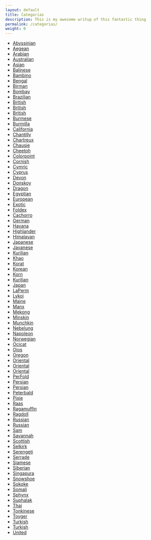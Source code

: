 ```yaml
---
layout: default
title: Categorias
description: This is my awesome writup of this fantastic thing
permalink: /categorias/
weight: 0
---
```


<ul class="cf list w-100 mw8 center pa4 pv5-l">
  <li class="dib mr2"><a href="#" class="f6 f5-ns b db pa2 link dim mid-gray">Abyssinian</a></li>
  <li class="dib mr2"><a href="#" class="f6 f5-ns b db pa2 link dim mid-gray">Aegean</a></li>
  <li class="dib mr2"><a href="#" class="f6 f5-ns b db pa2 link dim mid-gray">Arabian</a></li>
  <li class="dib mr2"><a href="#" class="f6 f5-ns b db pa2 link dim mid-gray">Australian</a></li>
  <li class="dib mr2"><a href="#" class="f6 f5-ns b db pa2 link dim mid-gray">Asian</a></li>
  <li class="dib mr2"><a href="#" class="f6 f5-ns b db pa2 link dim mid-gray">Balinese</a></li>
  <li class="dib mr2"><a href="#" class="f6 f5-ns b db pa2 link dim mid-gray">Bambino</a></li>
  <li class="dib mr2"><a href="#" class="f6 f5-ns b db pa2 link dim mid-gray">Bengal</a></li>
  <li class="dib mr2"><a href="#" class="f6 f5-ns b db pa2 link dim mid-gray">Birman</a></li>
  <li class="dib mr2"><a href="#" class="f6 f5-ns b db pa2 link dim mid-gray">Bombay</a></li>
  <li class="dib mr2"><a href="#" class="f6 f5-ns b db pa2 link dim mid-gray">Brazilian</a></li>
  <li class="dib mr2"><a href="#" class="f6 f5-ns b db pa2 link dim mid-gray">British</a></li>
  <li class="dib mr2"><a href="#" class="f6 f5-ns b db pa2 link dim mid-gray">British</a></li>
  <li class="dib mr2"><a href="#" class="f6 f5-ns b db pa2 link dim mid-gray">British</a></li>
  <li class="dib mr2"><a href="#" class="f6 f5-ns b db pa2 link dim mid-gray">Burmese</a></li>
  <li class="dib mr2"><a href="#" class="f6 f5-ns b db pa2 link dim mid-gray">Burmilla</a></li>
  <li class="dib mr2"><a href="#" class="f6 f5-ns b db pa2 link dim mid-gray">California</a></li>
  <li class="dib mr2"><a href="#" class="f6 f5-ns b db pa2 link dim mid-gray">Chantilly</a></li>
  <li class="dib mr2"><a href="#" class="f6 f5-ns b db pa2 link dim mid-gray">Chartreux</a></li>
  <li class="dib mr2"><a href="#" class="f6 f5-ns b db pa2 link dim mid-gray">Chausie</a></li>
  <li class="dib mr2"><a href="#" class="f6 f5-ns b db pa2 link dim mid-gray">Cheetoh</a></li>
  <li class="dib mr2"><a href="#" class="f6 f5-ns b db pa2 link dim mid-gray">Colorpoint</a></li>
  <li class="dib mr2"><a href="#" class="f6 f5-ns b db pa2 link dim mid-gray">Cornish</a></li>
  <li class="dib mr2"><a href="#" class="f6 f5-ns b db pa2 link dim mid-gray">Cymric</a></li>
  <li class="dib mr2"><a href="#" class="f6 f5-ns b db pa2 link dim mid-gray">Cyprus</a></li>
  <li class="dib mr2"><a href="#" class="f6 f5-ns b db pa2 link dim mid-gray">Devon</a></li>
  <li class="dib mr2"><a href="#" class="f6 f5-ns b db pa2 link dim mid-gray">Donskoy</a></li>
  <li class="dib mr2"><a href="#" class="f6 f5-ns b db pa2 link dim mid-gray">Dragon</a></li>
  <li class="dib mr2"><a href="#" class="f6 f5-ns b db pa2 link dim mid-gray">Egyptian</a></li>
  <li class="dib mr2"><a href="#" class="f6 f5-ns b db pa2 link dim mid-gray">European</a></li>
  <li class="dib mr2"><a href="#" class="f6 f5-ns b db pa2 link dim mid-gray">Exotic</a></li>
  <li class="dib mr2"><a href="#" class="f6 f5-ns b db pa2 link dim mid-gray">Foldex</a></li>
  <li class="dib mr2"><a href="#" class="f6 f5-ns b db pa2 link dim mid-gray">Cachorro</a></li>
  <li class="dib mr2"><a href="#" class="f6 f5-ns b db pa2 link dim mid-gray">German</a></li>
  <li class="dib mr2"><a href="#" class="f6 f5-ns b db pa2 link dim mid-gray">Havana</a></li>
  <li class="dib mr2"><a href="#" class="f6 f5-ns b db pa2 link dim mid-gray">Highlander</a></li>
  <li class="dib mr2"><a href="#" class="f6 f5-ns b db pa2 link dim mid-gray">Himalayan</a></li>
  <li class="dib mr2"><a href="#" class="f6 f5-ns b db pa2 link dim mid-gray">Japanese</a></li>
  <li class="dib mr2"><a href="#" class="f6 f5-ns b db pa2 link dim mid-gray">Javanese</a></li>
  <li class="dib mr2"><a href="#" class="f6 f5-ns b db pa2 link dim mid-gray">Kurilian</a></li>
  <li class="dib mr2"><a href="#" class="f6 f5-ns b db pa2 link dim mid-gray">Khao</a></li>
  <li class="dib mr2"><a href="#" class="f6 f5-ns b db pa2 link dim mid-gray">Korat</a></li>
  <li class="dib mr2"><a href="#" class="f6 f5-ns b db pa2 link dim mid-gray">Korean</a></li>
  <li class="dib mr2"><a href="#" class="f6 f5-ns b db pa2 link dim mid-gray">Korn</a></li>
  <li class="dib mr2"><a href="#" class="f6 f5-ns b db pa2 link dim mid-gray">Kurilian</a></li>
  <li class="dib mr2"><a href="#" class="f6 f5-ns b db pa2 link dim mid-gray">Japan</a></li>
  <li class="dib mr2"><a href="#" class="f6 f5-ns b db pa2 link dim mid-gray">LaPerm</a></li>
  <li class="dib mr2"><a href="#" class="f6 f5-ns b db pa2 link dim mid-gray">Lykoi</a></li>
  <li class="dib mr2"><a href="#" class="f6 f5-ns b db pa2 link dim mid-gray">Maine</a></li>
  <li class="dib mr2"><a href="#" class="f6 f5-ns b db pa2 link dim mid-gray">Manx</a></li>
  <li class="dib mr2"><a href="#" class="f6 f5-ns b db pa2 link dim mid-gray">Mekong</a></li>
  <li class="dib mr2"><a href="#" class="f6 f5-ns b db pa2 link dim mid-gray">Minskin</a></li>
  <li class="dib mr2"><a href="#" class="f6 f5-ns b db pa2 link dim mid-gray">Munchkin</a></li>
  <li class="dib mr2"><a href="#" class="f6 f5-ns b db pa2 link dim mid-gray">Nebelung</a></li>
  <li class="dib mr2"><a href="#" class="f6 f5-ns b db pa2 link dim mid-gray">Napoleon</a></li>
  <li class="dib mr2"><a href="#" class="f6 f5-ns b db pa2 link dim mid-gray">Norwegian</a></li>
  <li class="dib mr2"><a href="#" class="f6 f5-ns b db pa2 link dim mid-gray">Ocicat</a></li>
  <li class="dib mr2"><a href="#" class="f6 f5-ns b db pa2 link dim mid-gray">Ojos</a></li>
  <li class="dib mr2"><a href="#" class="f6 f5-ns b db pa2 link dim mid-gray">Oregon</a></li>
  <li class="dib mr2"><a href="#" class="f6 f5-ns b db pa2 link dim mid-gray">Oriental</a></li>
  <li class="dib mr2"><a href="#" class="f6 f5-ns b db pa2 link dim mid-gray">Oriental</a></li>
  <li class="dib mr2"><a href="#" class="f6 f5-ns b db pa2 link dim mid-gray">Oriental</a></li>
  <li class="dib mr2"><a href="#" class="f6 f5-ns b db pa2 link dim mid-gray">PerFold</a></li>
  <li class="dib mr2"><a href="#" class="f6 f5-ns b db pa2 link dim mid-gray">Persian</a></li>
  <li class="dib mr2"><a href="#" class="f6 f5-ns b db pa2 link dim mid-gray">Persian</a></li>
  <li class="dib mr2"><a href="#" class="f6 f5-ns b db pa2 link dim mid-gray">Peterbald</a></li>
  <li class="dib mr2"><a href="#" class="f6 f5-ns b db pa2 link dim mid-gray">Pixie</a></li>
  <li class="dib mr2"><a href="#" class="f6 f5-ns b db pa2 link dim mid-gray">Raas</a></li>
  <li class="dib mr2"><a href="#" class="f6 f5-ns b db pa2 link dim mid-gray">Ragamuffin</a></li>
  <li class="dib mr2"><a href="#" class="f6 f5-ns b db pa2 link dim mid-gray">Ragdoll</a></li>
  <li class="dib mr2"><a href="#" class="f6 f5-ns b db pa2 link dim mid-gray">Russian</a></li>
  <li class="dib mr2"><a href="#" class="f6 f5-ns b db pa2 link dim mid-gray">Russian</a></li>
  <li class="dib mr2"><a href="#" class="f6 f5-ns b db pa2 link dim mid-gray">Sam</a></li>
  <li class="dib mr2"><a href="#" class="f6 f5-ns b db pa2 link dim mid-gray">Savannah</a></li>
  <li class="dib mr2"><a href="#" class="f6 f5-ns b db pa2 link dim mid-gray">Scottish</a></li>
  <li class="dib mr2"><a href="#" class="f6 f5-ns b db pa2 link dim mid-gray">Selkirk</a></li>
  <li class="dib mr2"><a href="#" class="f6 f5-ns b db pa2 link dim mid-gray">Serengeti</a></li>
  <li class="dib mr2"><a href="#" class="f6 f5-ns b db pa2 link dim mid-gray">Serrade</a></li>
  <li class="dib mr2"><a href="#" class="f6 f5-ns b db pa2 link dim mid-gray">Siamese</a></li>
  <li class="dib mr2"><a href="#" class="f6 f5-ns b db pa2 link dim mid-gray">Siberian</a></li>
  <li class="dib mr2"><a href="#" class="f6 f5-ns b db pa2 link dim mid-gray">Singapura</a></li>
  <li class="dib mr2"><a href="#" class="f6 f5-ns b db pa2 link dim mid-gray">Snowshoe</a></li>
  <li class="dib mr2"><a href="#" class="f6 f5-ns b db pa2 link dim mid-gray">Sokoke</a></li>
  <li class="dib mr2"><a href="#" class="f6 f5-ns b db pa2 link dim mid-gray">Somali</a></li>
  <li class="dib mr2"><a href="#" class="f6 f5-ns b db pa2 link dim mid-gray">Sphynx</a></li>
  <li class="dib mr2"><a href="#" class="f6 f5-ns b db pa2 link dim mid-gray">Suphalak</a></li>
  <li class="dib mr2"><a href="#" class="f6 f5-ns b db pa2 link dim mid-gray">Thai</a></li>
  <li class="dib mr2"><a href="#" class="f6 f5-ns b db pa2 link dim mid-gray">Tonkinese</a></li>
  <li class="dib mr2"><a href="#" class="f6 f5-ns b db pa2 link dim mid-gray">Toyger</a></li>
  <li class="dib mr2"><a href="#" class="f6 f5-ns b db pa2 link dim mid-gray">Turkish</a></li>
  <li class="dib mr2"><a href="#" class="f6 f5-ns b db pa2 link dim mid-gray">Turkish</a></li>
  <li class="dib mr2"><a href="#" class="f6 f5-ns b db pa2 link dim mid-gray">United</a></li>
</ul>
